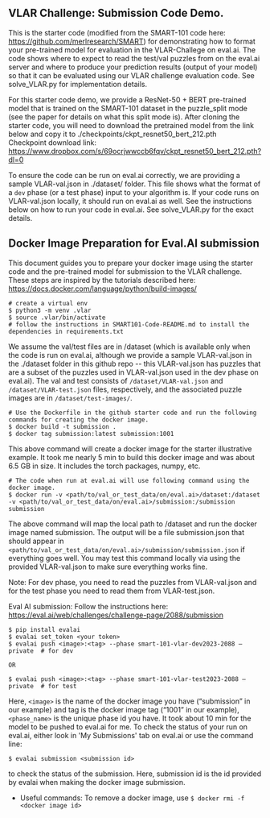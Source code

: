 <h2>VLAR Challenge: Submission Code Demo.</h2>
   
This is the starter code (modified from the SMART-101 code here: https://github.com/merlresearch/SMART) for demonstrating how to format your pre-trained model for evaluation in the VLAR-Challege on eval.ai. The code shows 
where to expect to read the test/val puzzles from on the eval.ai server and where to produce your prediction results (output of your model) so that it can be evaluated using our VLAR challenge evaluation code. See solve_VLAR.py for implementation details. 
    
For this starter code demo, we provide a ResNet-50 + BERT pre-trained model that is trained
on the SMART-101 dataset in the puzzle_split mode (see the paper for details on what this split mode is). After cloning the starter code, you will need to download the pretrained model from the link below and 
copy it to ./checkpoints/ckpt_resnet50_bert_212.pth  
Checkpoint download link: https://www.dropbox.com/s/69ocrjwwccb6fqv/ckpt_resnet50_bert_212.pth?dl=0

To ensure the code can be run on eval.ai correctly, we are providing a sample VLAR-val.json in ./dataset/ folder. 
This file shows what the format of a `dev` phase (or a test phase) input to your algorithm is. If your code runs on 
VLAR-val.json locally, it should run on eval.ai as well. See the instructions below on how to run your code in eval.ai. 
See solve_VLAR.py for the exact details.

Docker Image Preparation for Eval.AI submission 
------------------------------------------------
This document guides you to prepare your docker image using the starter code and the pre-trained model for submission to the VLAR challenge. These steps are inspired by the tutorials described here: https://docs.docker.com/language/python/build-images/
```
# create a virtual env
$ python3 -m venv .vlar
$ source .vlar/bin/activate
# follow the instructions in SMART101-Code-README.md to install the dependencies in requirements.txt
```
We assume the val/test files are in /dataset (which is available only when the code is run on eval.ai, although we provide a sample VLAR-val.json in the ./dataset folder in this github repo -- this VLAR-val.json has puzzles that are a subset of the puzzles used in VLAR-val.json used in the dev phase on eval.ai). 
The val and test consists of `/dataset/VLAR-val.json` and `/dataset/VLAR-test.json` files, respectively, and the associated puzzle images are in `/dataset/test-images/`. 
```
# Use the Dockerfile in the github starter code and run the following commands for creating the docker image.
$ docker build -t submission .
$ docker tag submission:latest submission:1001 
```
This above command will create a docker image for the starter illustrative example. It took me nearly 5 min to build this docker image and was about 6.5 GB in size. It includes the torch packages, numpy, etc.
```
# The code when run at eval.ai will use following command using the docker image.
$ docker run -v <path/to/val_or_test_data/on/eval.ai>/dataset:/dataset -v <path/to/val_or_test_data/on/eval.ai>/submission:/submission submission
```

The above command will map the local path to /dataset and run the docker image named submission. 
The output will be a file submission.json that should appear in `<path/to/val_or_test_data/on/eval.ai>/submission/submission.json` if everything goes well. You may test this command locally via using the provided VLAR-val.json to make sure everything works fine.

Note: For dev phase, you need to read the puzzles from VLAR-val.json and for the test phase you need to read them from VLAR-test.json. 

Eval AI submission:
Follow the instructions here: https://eval.ai/web/challenges/challenge-page/2088/submission
```
$ pip install evalai
$ evalai set_token <your token>
$ evalai push <image>:<tag> --phase smart-101-vlar-dev2023-2088 –private  # for dev

OR

$ evalai push <image>:<tag> --phase smart-101-vlar-test2023-2088 –private  # for test
```

Here, `<image>` is the name of the docker image you have (“submission” in our example) and tag is the docker image tag (“1001” in our example), `<phase_name>` is the unique phase id you have. It took about 10 min for the model to be pushed to eval.ai for me. To check the status of your run on eval.ai, either look in 'My Submissions' tab on eval.ai or use the command line:
```
$ evalai submission <submission id>
```
to check the status of the submission. Here, submission id is the id provided by evalai when making the docker image submission. 

* Useful commands:
To remove a docker image, use `$ docker rmi -f <docker image id>`
